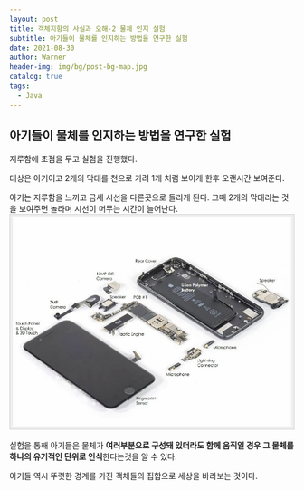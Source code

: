```yaml
---
layout: post
title: 객체지향의 사실과 오해-2 물체 인지 실험
subtitle: 아기들이 물체를 인지하는 방법을 연구한 실험
date: 2021-08-30
author: Warner
header-img: img/bg/post-bg-map.jpg
catalog: true
tags:
  - Java
---
```


## 아기들이 물체를 인지하는 방법을 연구한 실험

지루함에 초점을 두고 실험을 진행했다.

대상은 아기이고 2개의 막대를 천으로 가려 1개 처럼 보이게 한후 오랜시간 보여준다.

아기는 지루함을 느끼고 금세 시선을 다른곳으로 돌리게 된다. 그때 2개의 막대라는 것을 보여주면 놀라며 시선이 머무는 시간이 늘어난다.
![아이폰1.jpeg](/img/post/2021-08-30/object2.jpeg)

실험을 통해 아기들은 물체가 **여러부분으로 구성돼 있더라도 함께 움직일 경우 그 물체를 하나의 유기적인 단위로 인식**한다는것을 알 수 있다.  

아기들 역시 뚜렷한 경계를 가진 객체들의 집합으로 세상을 바라보는 것이다.